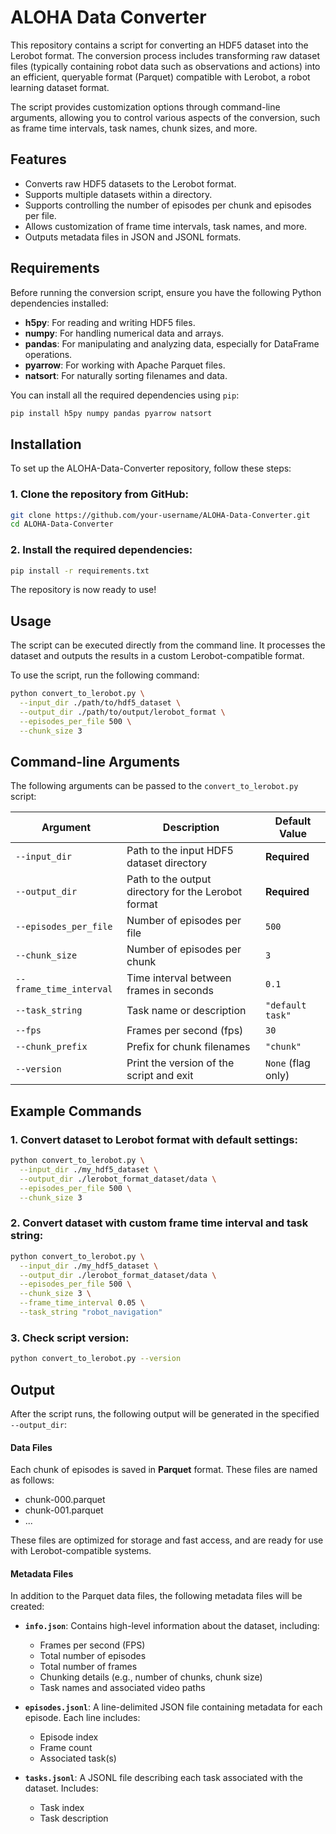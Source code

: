 # ALOHA Data Converter

This repository contains a script for converting an HDF5 dataset into the Lerobot format. The conversion process includes transforming raw dataset files (typically containing robot data such as observations and actions) into an efficient, queryable format (Parquet) compatible with Lerobot, a robot learning dataset format.

The script provides customization options through command-line arguments, allowing you to control various aspects of the conversion, such as frame time intervals, task names, chunk sizes, and more.

## Features

- Converts raw HDF5 datasets to the Lerobot format.
- Supports multiple datasets within a directory.
- Supports controlling the number of episodes per chunk and episodes per file.
- Allows customization of frame time intervals, task names, and more.
- Outputs metadata files in JSON and JSONL formats.

## Requirements

Before running the conversion script, ensure you have the following Python dependencies installed:

- **h5py**: For reading and writing HDF5 files.
- **numpy**: For handling numerical data and arrays.
- **pandas**: For manipulating and analyzing data, especially for DataFrame operations.
- **pyarrow**: For working with Apache Parquet files.
- **natsort**: For naturally sorting filenames and data.

You can install all the required dependencies using `pip`:

```bash
pip install h5py numpy pandas pyarrow natsort
```

## Installation

To set up the ALOHA-Data-Converter repository, follow these steps:

### 1. Clone the repository from GitHub:

```bash
git clone https://github.com/your-username/ALOHA-Data-Converter.git
cd ALOHA-Data-Converter
```

### 2. Install the required dependencies:
```bash
pip install -r requirements.txt
```
The repository is now ready to use!

## Usage

The script can be executed directly from the command line. It processes the dataset and outputs the results in a custom Lerobot-compatible format.

To use the script, run the following command:

```bash
python convert_to_lerobot.py \
  --input_dir ./path/to/hdf5_dataset \
  --output_dir ./path/to/output/lerobot_format \
  --episodes_per_file 500 \
  --chunk_size 3
```

## Command-line Arguments

The following arguments can be passed to the `convert_to_lerobot.py` script:

| Argument               | Description                                           | Default Value      |
|------------------------|-------------------------------------------------------|---------------------|
| `--input_dir`          | Path to the input HDF5 dataset directory              | **Required**        |
| `--output_dir`         | Path to the output directory for the Lerobot format   | **Required**        |
| `--episodes_per_file`  | Number of episodes per file                           | `500`               |
| `--chunk_size`         | Number of episodes per chunk                          | `3`                 |
| `--frame_time_interval`| Time interval between frames in seconds               | `0.1`               |
| `--task_string`        | Task name or description                              | `"default task"`    |
| `--fps`                | Frames per second (fps)                               | `30`                |
| `--chunk_prefix`       | Prefix for chunk filenames                            | `"chunk"`           |
| `--version`            | Print the version of the script and exit              | `None` (flag only)  |

## Example Commands

### 1. Convert dataset to Lerobot format with default settings:

```bash
python convert_to_lerobot.py \
  --input_dir ./my_hdf5_dataset \
  --output_dir ./lerobot_format_dataset/data \
  --episodes_per_file 500 \
  --chunk_size 3
```

### 2. Convert dataset with custom frame time interval and task string:
```bash
python convert_to_lerobot.py \
  --input_dir ./my_hdf5_dataset \
  --output_dir ./lerobot_format_dataset/data \
  --episodes_per_file 500 \
  --chunk_size 3 \
  --frame_time_interval 0.05 \
  --task_string "robot_navigation"
```

### 3. Check script version:
```bash
python convert_to_lerobot.py --version
```

 ## Output

After the script runs, the following output will be generated in the specified `--output_dir`:

#### Data Files

Each chunk of episodes is saved in **Parquet** format. These files are named as follows:
- chunk-000.parquet
- chunk-001.parquet
- ...

These files are optimized for storage and fast access, and are ready for use with Lerobot-compatible systems.

#### Metadata Files

In addition to the Parquet data files, the following metadata files will be created:

- **`info.json`**: Contains high-level information about the dataset, including:
  - Frames per second (FPS)
  - Total number of episodes
  - Total number of frames
  - Chunking details (e.g., number of chunks, chunk size)
  - Task names and associated video paths

- **`episodes.jsonl`**: A line-delimited JSON file containing metadata for each episode. Each line includes:
  - Episode index
  - Frame count
  - Associated task(s)

- **`tasks.jsonl`**: A JSONL file describing each task associated with the dataset. Includes:
  - Task index
  - Task description
